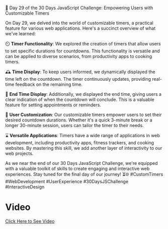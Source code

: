 🚀 Day 29 of the 30 Days JavaScript Challenge: Empowering Users with Customizable Timers

On Day 29, we delved into the world of customizable timers, a practical feature for various web applications. Here's a succinct overview of what we've learned:

⏲️ **Timer Functionality**: We explored the creation of timers that allow users to set specific durations for countdowns. This functionality is versatile and can be applied to diverse scenarios, from productivity apps to cooking timers.

🕰️ **Time Display**: To keep users informed, we dynamically displayed the time left on the countdown. The timer continuously updates, providing real-time feedback on the remaining time.

🔔 **End Time Display**: Additionally, we displayed the end time, giving users a clear indication of when the countdown will conclude. This is a valuable feature for setting appointments or reminders.

🌟 **User Customization**: Our customizable timers empower users to set their desired countdown durations. Whether it's a quick 3-minute break or a longer 30-minute session, users can tailor the timer to their needs.

⌛ **Versatile Applications**: Timers have a wide range of applications in web development, including productivity apps, fitness trackers, and cooking websites. By mastering this skill, we add another layer of interactivity to our web projects.

As we near the end of our 30 Days JavaScript Challenge, we're equipped with a valuable toolkit of skills to create engaging and interactive web experiences. Stay tuned for the final day of our journey! ⏳🌐 #CustomTimers #WebDevelopment #UserExperience #30DaysJSChallenge #InteractiveDesign

# Video

<a href="https://youtu.be/KBmRv6apQqM">Click Here to See Video</a>